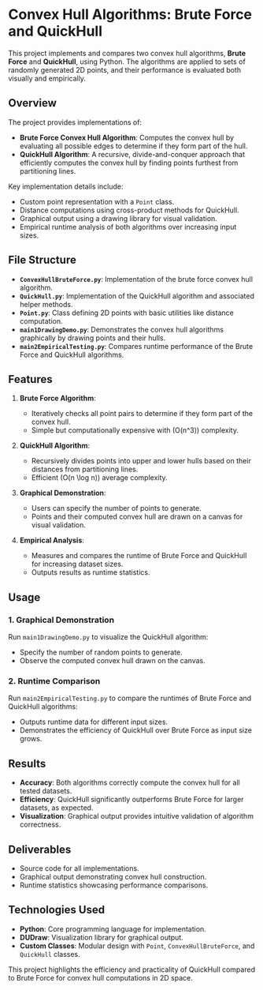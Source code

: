 # Convex Hull Algorithms: Brute Force and QuickHull

This project implements and compares two convex hull algorithms, **Brute Force** and **QuickHull**, using Python. The algorithms are applied to sets of randomly generated 2D points, and their performance is evaluated both visually and empirically.

## Overview

The project provides implementations of:
- **Brute Force Convex Hull Algorithm**: Computes the convex hull by evaluating all possible edges to determine if they form part of the hull.
- **QuickHull Algorithm**: A recursive, divide-and-conquer approach that efficiently computes the convex hull by finding points furthest from partitioning lines.

Key implementation details include:
- Custom point representation with a `Point` class.
- Distance computations using cross-product methods for QuickHull.
- Graphical output using a drawing library for visual validation.
- Empirical runtime analysis of both algorithms over increasing input sizes.

## File Structure

- **`ConvexHullBruteForce.py`**: Implementation of the brute force convex hull algorithm.
- **`QuickHull.py`**: Implementation of the QuickHull algorithm and associated helper methods.
- **`Point.py`**: Class defining 2D points with basic utilities like distance computation.
- **`main1DrawingDemo.py`**: Demonstrates the convex hull algorithms graphically by drawing points and their hulls.
- **`main2EmpiricalTesting.py`**: Compares runtime performance of the Brute Force and QuickHull algorithms.

## Features

1. **Brute Force Algorithm**:
   - Iteratively checks all point pairs to determine if they form part of the convex hull.
   - Simple but computationally expensive with \(O(n^3)\) complexity.

2. **QuickHull Algorithm**:
   - Recursively divides points into upper and lower hulls based on their distances from partitioning lines.
   - Efficient \(O(n \log n)\) average complexity.

3. **Graphical Demonstration**:
   - Users can specify the number of points to generate.
   - Points and their computed convex hull are drawn on a canvas for visual validation.

4. **Empirical Analysis**:
   - Measures and compares the runtime of Brute Force and QuickHull for increasing dataset sizes.
   - Outputs results as runtime statistics.

## Usage

### 1. Graphical Demonstration
Run `main1DrawingDemo.py` to visualize the QuickHull algorithm:
- Specify the number of random points to generate.
- Observe the computed convex hull drawn on the canvas.

### 2. Runtime Comparison
Run `main2EmpiricalTesting.py` to compare the runtimes of Brute Force and QuickHull algorithms:
- Outputs runtime data for different input sizes.
- Demonstrates the efficiency of QuickHull over Brute Force as input size grows.

## Results

- **Accuracy**: Both algorithms correctly compute the convex hull for all tested datasets.
- **Efficiency**: QuickHull significantly outperforms Brute Force for larger datasets, as expected.
- **Visualization**: Graphical output provides intuitive validation of algorithm correctness.

## Deliverables

- Source code for all implementations.
- Graphical output demonstrating convex hull construction.
- Runtime statistics showcasing performance comparisons.

## Technologies Used

- **Python**: Core programming language for implementation.
- **DUDraw**: Visualization library for graphical output.
- **Custom Classes**: Modular design with `Point`, `ConvexHullBruteForce`, and `QuickHull` classes.

This project highlights the efficiency and practicality of QuickHull compared to Brute Force for convex hull computations in 2D space.
